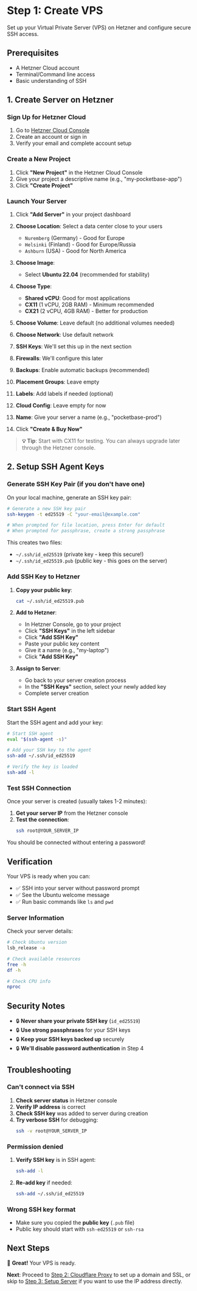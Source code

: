# Step 1: Create VPS

Set up your Virtual Private Server (VPS) on Hetzner and configure secure SSH access.

## Prerequisites

- A Hetzner Cloud account
- Terminal/Command line access
- Basic understanding of SSH

## 1. Create Server on Hetzner

### Sign Up for Hetzner Cloud

1. Go to [Hetzner Cloud Console](https://console.hetzner-cloud.com/)
2. Create an account or sign in
3. Verify your email and complete account setup

### Create a New Project

1. Click **"New Project"** in the Hetzner Cloud Console
2. Give your project a descriptive name (e.g., "my-pocketbase-app")
3. Click **"Create Project"**

### Launch Your Server

1. Click **"Add Server"** in your project dashboard
2. **Choose Location**: Select a data center close to your users
   - `Nuremberg` (Germany) - Good for Europe
   - `Helsinki` (Finland) - Good for Europe/Russia
   - `Ashburn` (USA) - Good for North America

3. **Choose Image**: 
   - Select **Ubuntu 22.04** (recommended for stability)

4. **Choose Type**:
   - **Shared vCPU**: Good for most applications
   - **CX11** (1 vCPU, 2GB RAM) - Minimum recommended
   - **CX21** (2 vCPU, 4GB RAM) - Better for production

5. **Choose Volume**: Leave default (no additional volumes needed)

6. **Choose Network**: Use default network

7. **SSH Keys**: We'll set this up in the next section

8. **Firewalls**: We'll configure this later

9. **Backups**: Enable automatic backups (recommended)

10. **Placement Groups**: Leave empty

11. **Labels**: Add labels if needed (optional)

12. **Cloud Config**: Leave empty for now

13. **Name**: Give your server a name (e.g., "pocketbase-prod")

14. Click **"Create & Buy Now"**

> **💡 Tip**: Start with CX11 for testing. You can always upgrade later through the Hetzner console.

## 2. Setup SSH Agent Keys

### Generate SSH Key Pair (if you don't have one)

On your local machine, generate an SSH key pair:

```bash
# Generate a new SSH key pair
ssh-keygen -t ed25519 -C "your-email@example.com"

# When prompted for file location, press Enter for default
# When prompted for passphrase, create a strong passphrase
```

This creates two files:
- `~/.ssh/id_ed25519` (private key - keep this secure!)
- `~/.ssh/id_ed25519.pub` (public key - this goes on the server)

### Add SSH Key to Hetzner

1. **Copy your public key**:
   ```bash
   cat ~/.ssh/id_ed25519.pub
   ```

2. **Add to Hetzner**:
   - In Hetzner Console, go to your project
   - Click **"SSH Keys"** in the left sidebar
   - Click **"Add SSH Key"**
   - Paste your public key content
   - Give it a name (e.g., "my-laptop")
   - Click **"Add SSH Key"**

3. **Assign to Server**:
   - Go back to your server creation process
   - In the **"SSH Keys"** section, select your newly added key
   - Complete server creation

### Start SSH Agent

Start the SSH agent and add your key:

```bash
# Start SSH agent
eval "$(ssh-agent -s)"

# Add your SSH key to the agent
ssh-add ~/.ssh/id_ed25519

# Verify the key is loaded
ssh-add -l
```

### Test SSH Connection

Once your server is created (usually takes 1-2 minutes):

1. **Get your server IP** from the Hetzner console
2. **Test the connection**:
   ```bash
   ssh root@YOUR_SERVER_IP
   ```

You should be connected without entering a password!

## Verification

Your VPS is ready when you can:

- ✅ SSH into your server without password prompt
- ✅ See the Ubuntu welcome message
- ✅ Run basic commands like `ls` and `pwd`

### Server Information

Check your server details:

```bash
# Check Ubuntu version
lsb_release -a

# Check available resources
free -h
df -h

# Check CPU info
nproc
```

## Security Notes

- 🔒 **Never share your private SSH key** (`id_ed25519`)
- 🔒 **Use strong passphrases** for your SSH keys
- 🔒 **Keep your SSH keys backed up** securely
- 🔒 **We'll disable password authentication** in Step 4

## Troubleshooting

### Can't connect via SSH

1. **Check server status** in Hetzner console
2. **Verify IP address** is correct
3. **Check SSH key** was added to server during creation
4. **Try verbose SSH** for debugging:
   ```bash
   ssh -v root@YOUR_SERVER_IP
   ```

### Permission denied

1. **Verify SSH key** is in SSH agent:
   ```bash
   ssh-add -l
   ```
2. **Re-add key** if needed:
   ```bash
   ssh-add ~/.ssh/id_ed25519
   ```

### Wrong SSH key format

- Make sure you copied the **public key** (`.pub` file)
- Public key should start with `ssh-ed25519` or `ssh-rsa`

## Next Steps

🎉 **Great!** Your VPS is ready. 

**Next**: Proceed to [Step 2: Cloudflare Proxy](#cloudflare-proxy) to set up a domain and SSL, or skip to [Step 3: Setup Server](#setup-server) if you want to use the IP address directly.